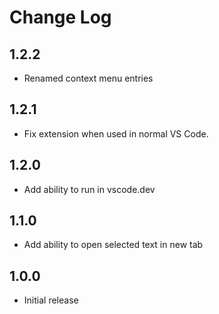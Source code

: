# Change Log
## 1.2.2
- Renamed context menu entries
## 1.2.1
- Fix extension when used in normal VS Code.

## 1.2.0
- Add ability to run in vscode.dev

## 1.1.0
- Add ability to open selected text in new tab

## 1.0.0
- Initial release
